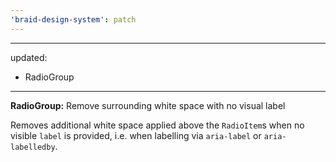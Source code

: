 ```yaml
---
'braid-design-system': patch
---
```


---
updated:
  - RadioGroup
---

**RadioGroup:** Remove surrounding white space with no visual label

Removes additional white space applied above the `RadioItem`s when no visible `label` is provided, i.e. when labelling via `aria-label` or `aria-labelledby`.
